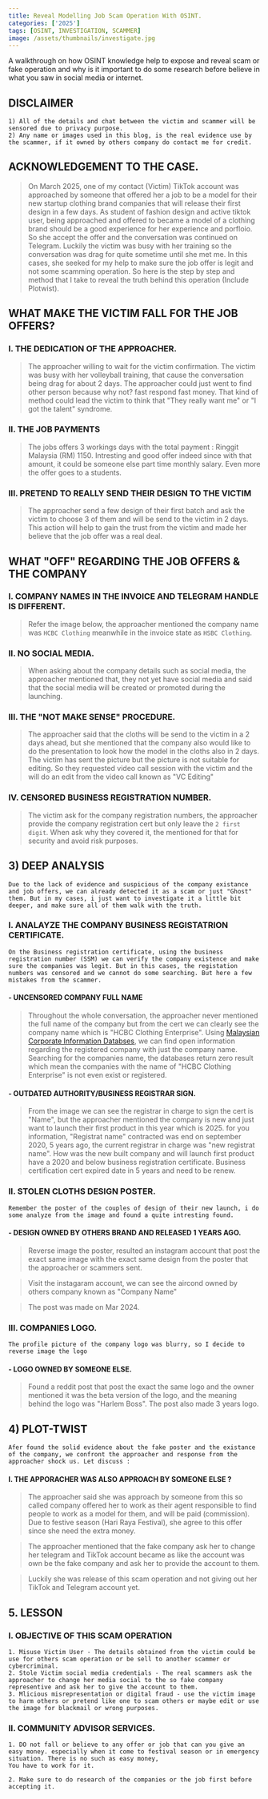 ```yaml
---
title: Reveal Modelling Job Scam Operation With OSINT.
categories: ['2025']
tags: [OSINT, INVESTIGATION, SCAMMER]
image: /assets/thumbnails/investigate.jpg
---
```


A walkthrough on how OSINT knowledge help to expose and reveal scam or fake operation and why is it important to do some research before believe in what you saw in social media or internet. 


## DISCLAIMER

```
1) All of the details and chat between the victim and scammer will be sensored due to privacy purpose.
2) Any name or images used in this blog, is the real evidence use by the scammer, if it owned by others company do contact me for credit.  
```

## ACKNOWLEDGEMENT TO THE CASE.

> On March 2025, one of my contact (Victim) TikTok account was approached by someone that offered her a job to be a model for their new startup clothing brand companies that will release their first design in a few days. As student of fashion design and active tiktok user, being approached and offered to became a model of a clothing brand should be a good experience for her experience and porfloio. So she accept the offer and the conversation was continued on Telegram. Luckily the victim was busy with her training so the conversation was drag for quite sometime until she met me. In this cases, she seeked for my help to make sure the job offer is legit and not some scamming operation. So here is the step by step and method that I take to reveal the truth behind this operation (Include Plotwist). 

## WHAT MAKE THE  VICTIM FALL FOR THE JOB OFFERS? 

### I. THE DEDICATION OF THE APPROACHER. 
> The approacher willing to wait for the victim confirmation. The victim was busy with her volleyball training, that cause the conversation being drag for about 2 days. The approacher could just went to find other person because why not? fast respond fast money. That kind of method could lead the victim to think that "They really want me" or "I got the talent" syndrome. 

### II. THE JOB PAYMENTS 
> The jobs offers 3 workings days with the total payment : Ringgit Malaysia (RM) 1150. Intresting and good offer indeed since with that amount, it could be someone else part time monthly salary. Even more the offer goes to a students.

### III. PRETEND TO REALLY SEND THEIR DESIGN TO THE VICTIM 
> The approacher send a few design of their first batch and ask the victim to choose 3 of them and will be send to the victim in 2 days. This action will help to gain the trust from the victim and made her believe that the job offer was a real deal.

## WHAT "OFF" REGARDING THE JOB OFFERS & THE COMPANY

### I. COMPANY NAMES IN THE INVOICE AND TELEGRAM HANDLE IS DIFFERENT. 
> Refer the image below, the approacher mentioned the company name was `HCBC Clothing` meanwhile in the invoice state as `HSBC Clothing`.

### II. NO SOCIAL MEDIA. 
> When asking about the company details such as social media, the approacher mentioned that, they not yet have social media and said that the social media will be created or promoted during the launching.

### III. THE "NOT MAKE SENSE" PROCEDURE. 
> The approacher said that the cloths will be send to the victim in a 2 days ahead, but she mentioned that the company also would like to do the presentation to look how the model in the cloths also in 2 days. The victim has sent the picture but the picture is not suitable for editing. So they requested video call session with the victim and the will do an edit from the video call known as "VC Editing" 

### IV. CENSORED BUSINESS REGISTRATION NUMBER. 
> The victim ask for the company registration numbers, the approacher provide the company registration cert but only leave the `2 first digit`. When ask why they covered it, the mentioned for that for security and avoid risk purposes.

## 3) DEEP ANALYSIS 

```
Due to the lack of evidence and suspicious of the company existance and job offers, we can already detected it as a scam or just "Ghost" them. But in my cases, i just want to investigate it a little bit deeper, and make sure all of them walk with the truth. 
```

### I. ANALAYZE THE COMPANY BUSINESS REGISTATRION CERTIFICATE. 
```
On the Business registration certificate, using the business registration number (SSM) we can verify the company existence and make sure the companies was legit. But in this cases, the registation numbers was censored and we cannot do some searching. But here a few mistakes from the scammer.
```

####  - UNCENSORED COMPANY FULL NAME

> Throughout the whole conversation, the approacher never mentioned the full name of the company but from the cert we can clearly see the company name which is "HCBC Clothing Enterprise". Using  [Malaysian Corporate Information Databses](https://www.mydata-ssm.com.my/homePage), we can find open information regarding the registered company with just the company name. Searching for the companies name, the databases return zero result which mean the companies with the name of "HCBC Clothing Enterprise" is not even exist or registered.

#### - OUTDATED AUTHORITY/BUSINESS REGISTRAR SIGN. 

> From the image we can see the registrar in charge to sign the cert is "Name", but the approacher mentioned the company is new and just want to launch their first product in this year which is 2025. for you information, "Registrat name" contracted was end on september 2020, 5 years ago, the current registrar in charge was "new registrat name". How was the new built company and will launch first product have a 2020 and below business registration certificate. Business certification cert expired date in 5 years and need to be renew.

### II. STOLEN CLOTHS DESIGN POSTER. 
```
Remember the poster of the couples of design of their new launch, i do some analyze from the image and found a quite intresting found. 
```

#### - DESIGN OWNED BY OTHERS BRAND AND RELEASED 1 YEARS AGO. 

> Reverse image the poster, resulted an instagram account that post the exact same image with the exact same design from the poster that the approacher or scammers sent.


> Visit the instagaram account, we can see the aircond owned by others company known as "Company Name"

> The post was made on Mar 2024.

### III. COMPANIES LOGO.
```
The profile picture of the company logo was blurry, so I decide to reverse image the logo
```

#### - LOGO OWNED BY SOMEONE ELSE. 
> Found a reddit post that post the exact the same logo and the owner mentioned it was the beta version of the logo, and the meaning behind the logo was "Harlem Boss". The post also made 3 years logo. 


## 4) PLOT-TWIST 

```
Afer found the solid evidence about the fake poster and the existance of the company, we confront the approacher and response from the approacher shock us. Let discuss : 
```

#### I.  THE APPORACHER WAS ALSO APPROACH BY SOMEONE ELSE ? 

> The approacher said she was approach by someone from this so called company offered her to work as their agent responsible to find people to work as a model for them, and will be paid (commission). Due to festive season (Hari Raya Festival), she agree to this offer since she need the extra money. 

> The approacher mentioned that the fake company ask her to change her telegram and TikTok account became as like the account was own be the fake company and ask her to provide the account to them.

> Luckily she was release of this scam operation and not giving out her TikTok and Telegram account yet.


## 5. LESSON 

### I. OBJECTIVE OF THIS SCAM OPERATION 

```
1. Misuse Victim User - The details obtained from the victim could be use for others scam operation or be sell to another scammer or cybercriminal. 
2. Stole Victim social media credentials - The real scammers ask the approacher to change her media social to the so fake company representive and ask her to give the account to them. 
3. Mlicious misrepresentation or digital fraud - use the victim image to harm others or pretend like one to scam others or maybe edit or use the image for blackmail or wrong purposes. 
```

### II. COMMUNITY ADVISOR SERVICES. 

```
1. DO not fall or believe to any offer or job that can you give an easy money. especially when it come to festival season or in emergency situation. There is no such as easy money,
You have to work for it.

2. Make sure to do research of the companies or the job first before accepting it. 
```







